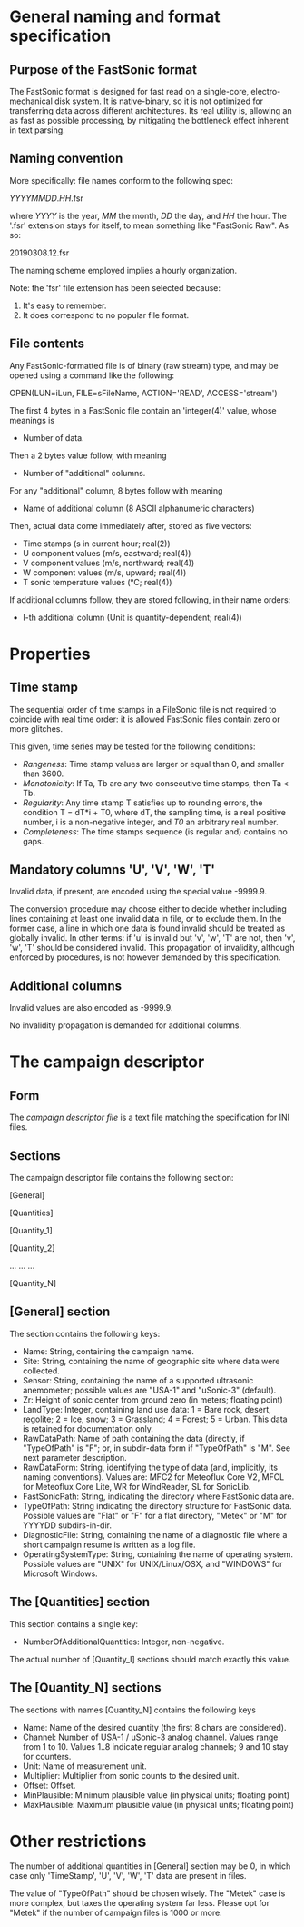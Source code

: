# General naming and format specification

## Purpose of the FastSonic format

The FastSonic format is designed for fast read on a single-core, electro-mechanical disk system. It is native-binary, so it is not optimized for transferring data across different architectures. Its real utility is, allowing an as fast as possible processing, by mitigating the bottleneck effect inherent in text parsing.

## Naming convention

More specifically: file names conform to the following spec:

  _YYYYMMDD_._HH_.fsr
  
where _YYYY_ is the year, _MM_ the month, _DD_ the day, and _HH_ the hour. The '.fsr' extension stays for itself, to mean something like "FastSonic Raw". As so:

  20190308.12.fsr
  
The naming scheme employed implies a hourly organization.

Note: the 'fsr' file extension has been selected because:
1. It's easy to remember.
2. It does correspond to no popular file format.

## File contents

Any FastSonic-formatted file is of binary (raw stream) type, and may be opened using a command like the following:

  OPEN(LUN=iLun, FILE=sFileName, ACTION='READ', ACCESS='stream')

The first 4 bytes in a FastSonic file contain an 'integer(4)' value, whose meanings is

* Number of data.

Then a 2 bytes value follow, with meaning

* Number of "additional" columns.

For any "additional" column, 8 bytes follow with meaning

* Name of additional column (8 ASCII alphanumeric characters)

Then, actual data come immediately after, stored as five vectors:

* Time stamps (s in current hour; real(2))
* U component values (m/s, eastward; real(4))
* V component values (m/s, northward; real(4))
* W component values (m/s, upward; real(4))
* T sonic temperature values (°C; real(4))

If additional columns follow, they are stored following, in their name orders:

* I-th additional column (Unit is quantity-dependent; real(4))

# Properties

## Time stamp

The sequential order of time stamps in a FileSonic file is not required to coincide with real time order: it is allowed FastSonic files contain zero or more glitches.

This given, time series may be tested for the following conditions:
* _Rangeness_: Time stamp values are larger or equal than 0, and smaller than 3600.
* _Monotonicity_: If Ta, Tb are any two consecutive time stamps, then Ta < Tb.
* _Regularity_: Any time stamp T satisfies up to rounding errors, the condition T = dT*i + T0, where dT, the sampling time, is a real positive number, i is a non-negative integer, and _T0_ an arbitrary real number.
* _Completeness_: The time stamps sequence (is regular and) contains no gaps.

## Mandatory columns 'U', 'V', 'W', 'T'

Invalid data, if present, are encoded using the special value -9999.9.

The conversion procedure may choose either to decide whether including lines containing at least one invalid data in file, or to exclude them. In the former case, a line in which one data is found invalid should be treated as globally invalid. In other terms: if 'u' is invalid but 'v', 'w', 'T' are not, then 'v', 'w', 'T' should be considered invalid. This propagation of invalidity, although enforced by procedures, is not however demanded by this specification.

## Additional columns

Invalid values are also encoded as -9999.9.

No invalidity propagation is demanded for additional columns.

# The campaign descriptor

## Form

The _campaign descriptor file_ is a text file matching the specification for INI files.

## Sections

The campaign descriptor file contains the following section:

[General]

[Quantities]

[Quantity_1]

[Quantity_2]

...   ...   ...


[Quantity_N]

## [General] section

The section contains the following keys:

* Name: String, containing the campaign name.
* Site: String, containing the name of geographic site where data were collected.
* Sensor: String, containing the name of a supported ultrasonic anemometer; possible values are "USA-1" and "uSonic-3" (default).
* Zr: Height of sonic center from ground zero (in meters; floating point)
* LandType: Integer, containing land use data: 1 = Bare rock, desert, regolite; 2 = Ice, snow; 3 = Grassland; 4 = Forest; 5 = Urban. This data is retained for documentation only.
* RawDataPath: Name of path containing the data (directly, if "TypeOfPath" is "F"; or, in subdir-data form if "TypeOfPath" is "M". See next parameter description.
* RawDataForm: String, identifying the type of data (and, implicitly, its naming conventions). Values are: MFC2 for Meteoflux Core V2, MFCL for Meteoflux Core Lite, WR for WindReader, SL for SonicLib.
* FastSonicPath: String, indicating the directory where FastSonic data are.
* TypeOfPath: String indicating the directory structure for FastSonic data. Possible values are "Flat" or "F" for a flat directory, "Metek" or "M" for YYYYDD subdirs-in-dir.
* DiagnosticFile: String, containing the name of a diagnostic file where a short campaign resume is written as a log file.
* OperatingSystemType: String, containing the name of operating system. Possible values are "UNIX" for UNIX/Linux/OSX,
                                 and "WINDOWS" for Microsoft Windows.
                                 
## The [Quantities] section

This section contains a single key:

* NumberOfAdditionalQuantities: Integer, non-negative.

The actual number of [Quantity_I] sections should match exactly this value.

## The [Quantity_N] sections

The sections with names [Quantity_N] contains the following keys

* Name: Name of the desired quantity (the first 8 chars are considered).
* Channel: Number of USA-1 / uSonic-3 analog channel. Values range from 1 to 10. Values 1..8 indicate regular analog channels; 9 and 10 stay for counters.
* Unit: Name of measurement unit.
* Multiplier: Multiplier from sonic counts to the desired unit.
* Offset: Offset.
* MinPlausible: Minimum plausible value (in physical units; floating point)
* MaxPlausible: Maximum plausible value (in physical units; floating point)

# Other restrictions

The number of additional quantities in [General] section may be 0, in which case only 'TimeStamp', 'U', 'V', 'W', 'T' data are present in files.

The value of "TypeOfPath" should be chosen wisely. The "Metek" case is more complex, but taxes the operating system far less. Please opt for "Metek" if the number of campaign files is 1000 or more.
